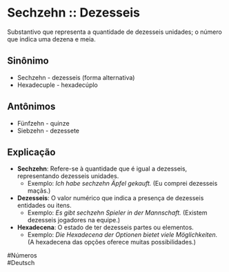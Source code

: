 # Sechzehn :: Dezesseis
Substantivo que representa a quantidade de dezesseis unidades; o número que indica uma dezena e meia.

## Sinônimo
- Sechzehn - dezesseis (forma alternativa)  
- Hexadecuple - hexadecúplo  

## Antônimos
- Fünfzehn - quinze  
- Siebzehn - dezessete  

## Explicação
- **Sechzehn**: Refere-se à quantidade que é igual a dezesseis, representando dezesseis unidades.
  - Exemplo: *Ich habe sechzehn Äpfel gekauft.* (Eu comprei dezesseis maçãs.)
- **Dezesseis**: O valor numérico que indica a presença de dezesseis entidades ou itens.
  - Exemplo: *Es gibt sechzehn Spieler in der Mannschaft.* (Existem dezesseis jogadores na equipe.)
- **Hexadecena**: O estado de ter dezesseis partes ou elementos.
  - Exemplo: *Die Hexadecena der Optionen bietet viele Möglichkeiten.* (A hexadecena das opções oferece muitas possibilidades.)

#Números  
#Deutsch